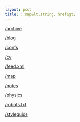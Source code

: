 ```yaml
---
layout: post
title: ::map&lt;string, href&gt;
---
```


<a href="/archive">/archive</a>

<a href="/blog">/blog</a>

<a href="/confs">/confs</a>

<a href="/cv">/cv</a>

<a href="/feed.xml">/feed.xml</a>

<a href="/map">/map</a>

<a href="/notes">/notes</a>

<a href="/physics">/physics</a>

<a href="/robots.txt">/robots.txt</a>

<a href="/styleguide">/styleguide</a>
